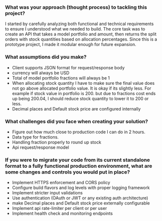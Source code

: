 ### What was your approach (thought process) to tackling this project?
I started by carefully analyzing both functional and technical requirements to ensure I understood what we needed to build. The core task was to create an API that takes a model portfolio and amount, then returns the split orders with stock quantities based on allocation percentages. Since this is a prototype project, I made it modular enough for future expansion.

### What assumptions did you make?
* Client supports JSON format for request/response body
* currency will always be USD
* Total of model portfolio fractions will always be 1
* When allocating stock quantity I have to make sure the final value does not go above allocated portfolio value. It is okay if its slightly less. For example if stock value in portfolio is 200. but due to fractions cost ends up being 200.04, I should reduce stock quantity to lower it to 200 or less. 
* Decimal places and Default stock price are configured internally

### What challenges did you face when creating your solution?
* Figure out how much close to production code I can do in 2 hours.
* Data type for fractions.
* Handling fraction properly to round up stock
* Api request/response model


### If you were to migrate your code from its current standalone format to a fully functional production environment, what are some changes and controls you would put in place?
* Implement HTTPS enforcement and CORS policy 
* Configure build flavors and log levels with proper logging framework
* Implement stricter input validations
* Use authentication (OAuth or JWT or any existing auth architecture)
* make Decimal places and Default stock price externally configurable
* Implement api rate-limiter per client or per user
* Implement health check and monitoring endpoints



